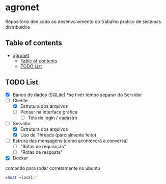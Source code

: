 # agronet

Repositório dedicado ao desenvolvimento do trabalho pratico de sistemas distribuídos

## Table of contents

- [agronet](#agronet)
  - [Table of contents](#table-of-contents)
  - [TODO List](#todo-list)

## TODO List

- [X] Banco de dados (SQLite) *se tiver tempo separar do Servidor
- [ ] Cliente
  - [X] Estrutura dos arquivos
  - [ ] Pensar na interface gráfica
    - [ ] Tela de login / cadastro
- [ ] Servidor
  - [X] Estrutura dos arquivos
  - [X] Uso de Threads (parcialmente feito)
- [ ] Estrura das mensagens (como acontecerá a conversa)
  - [ ] "Rotas de requisição"
  - [ ] "Rotas de resposta"
- [X] Docker

comando para rodar corretamente no ubuntu

```bash
xhost +local:*
```

